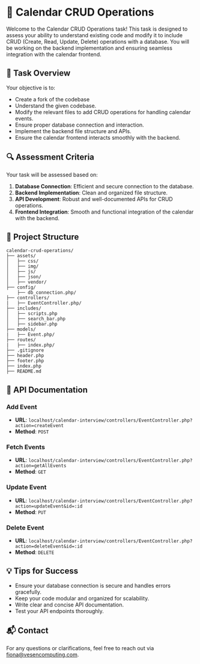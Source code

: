 # 📅 Calendar CRUD Operations

Welcome to the Calendar CRUD Operations task! This task is designed to assess your ability to understand existing code and modify it to include CRUD (Create, Read, Update, Delete) operations with a database. You will be working on the backend implementation and ensuring seamless integration with the calendar frontend.

## 📝 Task Overview

Your objective is to:

- Create a fork of the codebase
- Understand the given codebase.
- Modify the relevant files to add CRUD operations for handling calendar events.
- Ensure proper database connection and interaction.
- Implement the backend file structure and APIs.
- Ensure the calendar frontend interacts smoothly with the backend.

## 🔍 Assessment Criteria

Your task will be assessed based on:

1. **Database Connection**: Efficient and secure connection to the database.
2. **Backend Implementation**: Clean and organized file structure.
3. **API Development**: Robust and well-documented APIs for CRUD operations.
4. **Frontend Integration**: Smooth and functional integration of the calendar with the backend.

## 📂 Project Structure

```
calendar-crud-operations/
├── assets/
│   ├── css/
│   ├── img/
│   ├── js/
│   ├── json/
│   ├── vendor/
├── config/
    ├── db_connection.php/
├── controllers/
|   ├── EventController.php/
├── includes/
│   ├── scripts.php
│   ├── search_bar.php
│   ├── sidebar.php
├── models/
|   ├── Event.php/
├── routes/
|   ├── index.php/
├── .gitignore
├── header.php
├── footer.php
├── index.php
├── README.md

```

## 📖 API Documentation

### Add Event

- **URL**: `localhost/calendar-interview/controllers/EventController.php?action=createEvent`
- **Method**: `POST`

### Fetch Events

- **URL**: `localhost/calendar-interview/controllers/EventController.php?action=getAllEvents`
- **Method**: `GET`

### Update Event

- **URL**: `localhost/calendar-interview/controllers/EventController.php?action=updateEvent&id=:id`
- **Method**: `PUT`

### Delete Event

- **URL**: `localhost/calendar-interview/controllers/EventController.php?action=deleteEvent&id=:id`
- **Method**: `DELETE`

## 💡 Tips for Success

- Ensure your database connection is secure and handles errors gracefully.
- Keep your code modular and organized for scalability.
- Write clear and concise API documentation.
- Test your API endpoints thoroughly.

## 📬 Contact

For any questions or clarifications, feel free to reach out via [fiona@vesencomputing.com](mailto:fiona@vesencomputing.com).

